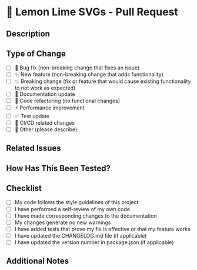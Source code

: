 # 🍋 Lemon Lime SVGs - Pull Request

## Description

<!-- Provide a clear and concise description of what this PR accomplishes -->

## Type of Change

<!-- Mark the appropriate option with an "x" (e.g. [x]) -->

- [ ] 🐛 Bug fix (non-breaking change that fixes an issue)
- [ ] ✨ New feature (non-breaking change that adds functionality)
- [ ] 💥 Breaking change (fix or feature that would cause existing functionality to not work as expected)
- [ ] 📝 Documentation update
- [ ] 🧹 Code refactoring (no functional changes)
- [ ] ⚡ Performance improvement
- [ ] ✅ Test update
- [ ] 🔄 CI/CD related changes
- [ ] 🔧 Other (please describe):

## Related Issues

<!-- Link any related issues here using the syntax: "Fixes #123" or "Relates to #123" -->

## How Has This Been Tested?

<!-- Describe the tests you ran to verify your changes -->

## Checklist

<!-- Mark the appropriate option with an "x" (e.g. [x]) -->

- [ ] My code follows the style guidelines of this project
- [ ] I have performed a self-review of my own code
- [ ] I have made corresponding changes to the documentation
- [ ] My changes generate no new warnings
- [ ] I have added tests that prove my fix is effective or that my feature works
- [ ] I have updated the CHANGELOG.md file (if applicable)
- [ ] I have updated the version number in package.json (if applicable)

## Additional Notes

<!-- Add any other information about the PR here -->